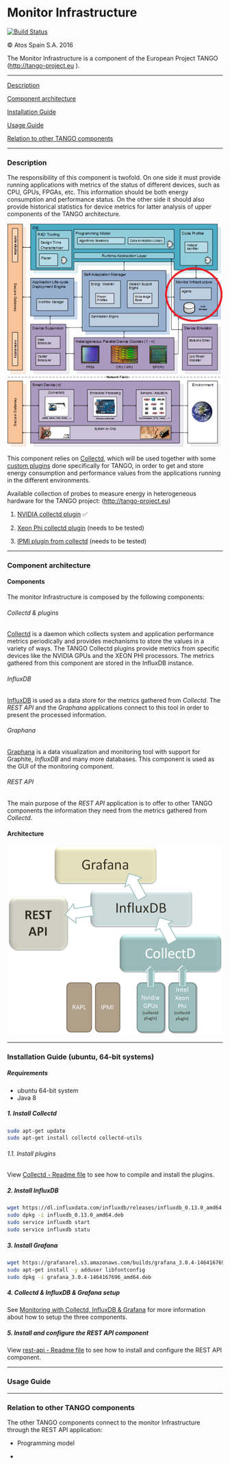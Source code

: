 # Monitor Infrastructure

[![Build Status](https://travis-ci.org/TANGO-Project/monitoring-infrastructure.svg?branch=master)](https://travis-ci.org/TANGO-Project/monitoring-infrastructure)

&copy; Atos Spain S.A. 2016

The Monitor Infrastructure is a component of the European Project TANGO (http://tango-project.eu ).

-----------------------

[Description](#description)

[Component architecture](#component-architecture)

[Installation Guide](#installation-guide)

[Usage Guide](#usage-guide)

[Relation to other TANGO components](#relation-to-other-tango-components)

-----------------------

### Description

The responsibility of this component is twofold. On one side it must provide running applications with metrics of the status of different devices, such as CPU, GPUs, FPGAs, etc. This information should be both energy consumption and performance status. On the other side it should also provide historical statistics for device metrics for latter analysis of upper components of the TANGO architecture.

![TANGO architecture](resources/tango-monitor_infr.png)

This component relies on [Collectd](https://collectd.org/), which will be used together with some [custom plugins](Collectd) done specifically for TANGO, in order to get and store energy consumption and performance values from the applications running in the different environments.

Available collection of probes to measure energy in heterogeneous hardware for the TANGO project: (http://tango-project.eu)
1. [NVIDIA collectd plugin](Collectd/nvidia_plugin) :white_check_mark:

2. [Xeon Phi collectd plugin](Collectd/xeon_phi_plugin) (needs to be tested)

3. [IPMI plugin from collectd](Collectd/ipmi_plugin) (needs to be tested)

-----------------------

### Component architecture

#### Components
The monitor Infrastructure is composed by the following components:

###### Collectd & plugins

[Collectd](https://collectd.org/) is a daemon which collects system and application performance metrics periodically and provides mechanisms to store the values in a variety of ways. The TANGO Collectd plugins provide metrics from specific devices like the NVIDIA GPUs and the XEON PHI processors. The metrics gathered from this component are stored in the InfluxDB instance.

###### InfluxDB

[InfluxDB](https://www.google.es/#q=influxdb) is used as a data store for the metrics gathered from *Collectd*. The *REST API* and the *Graphana* applications connect to this tool in order to present the processed information.

###### Graphana

[Graphana](https://grafana.com/) is a data visualization and monitoring tool with support for Graphite, *InfluxDB* and many more databases. This component is used as the GUI of the monitoring component.

###### REST API

The main purpose of the *REST API* application is to offer to other TANGO components the information they need from the metrics gathered from *Collectd*.

#### Architecture

![Component architecture](resources/components-monitor_infr.png)

-----------------------

### Installation Guide (ubuntu, 64-bit systems)

##### Requirements

- ubuntu 64-bit system
- Java 8

##### 1. Install Collectd

```bash
sudo apt-get update
sudo apt-get install collectd collectd-utils
```

###### 1.1. Install plugins

View [Collectd - Readme file](Collectd/README.md) to see how to compile and install the plugins.

##### 2. Install InfluxDB

```bash
wget https://dl.influxdata.com/influxdb/releases/influxdb_0.13.0_amd64.deb
sudo dpkg -i influxdb_0.13.0_amd64.deb
sudo service influxdb start
sudo service influxdb statu
```

##### 3. Install Grafana

```bash
wget https://grafanarel.s3.amazonaws.com/builds/grafana_3.0.4-1464167696_amd64.deb
sudo apt-get install -y adduser libfontconfig
sudo dpkg -i grafana_3.0.4-1464167696_amd64.deb
```

##### 4. Collectd & InfluxDB & Grafana setup

See [Monitoring with Collectd, InfluxDB & Grafana](http://www.vishalbiyani.com/graphing-performance-with-collectd-influxdb-grafana/) for more information about how to setup the three components.


##### 5. Install and configure the REST API component

View [rest-api - Readme file](rest-api/README.md) to see how to install and configure the REST API component.

-----------------------

### Usage Guide

-----------------------

### Relation to other TANGO components

The other TANGO components connect to the monitor Infrastructure through the REST API application:

- Programming model

- 
